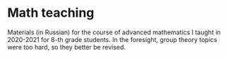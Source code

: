# Math teaching

Materials (in Russian) for the course of advanced mathematics I taught in 2020-2021 for 8-th grade students. In the foresight, group theory topics were too hard, so they better be revised.
